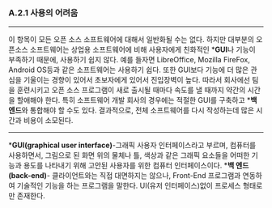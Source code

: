 ### A.2.1 사용의 어려움

---

이 항목이 모든 오픈 소스 소프트웨어에 대해서 일반화될 수는 없다. 하지만 대부분의 오픈소스 소프트웨어는 상업용 소프트웨어에 비해 사용자에게 친화적인 ***GUI**나 기능이 부족하기 때문에, 사용하기 쉽지 않다. 예를 들자면 LibreOffice, Mozilla FireFox, Android OS등과 같은 소프트웨어는 사용하기 쉽다. 또한 GUI보다 기능에 더 많은 관심을 기울이는 경향이 있어서 초보자에게 있어서 진입장벽이 높다. 따라서 회사에선 팀을 훈련시키고 오픈 소스 프로그램이 새로 출시될 때마다 속도를 낼 때까지 약간의 시간을 할애해야 한다. 특히 소프트웨어 개발 회사의 경우에는 적절한 GUI를 구축하고 ***백 엔드**와 통합해야 할 수도 있다. 결과적으로, 전체 소프트웨어를 다시 작성하는데 많은 시간과 비용이 소모된다.

---

***GUI(graphical user interface)**-그래픽 사용자 인터페이스라고 부르며, 컴퓨터를 사용하면서, 그림으로 된 화면 위의 물체나 틀, 색상과 같은 그래픽 요소들을 어떠한 기능과 용도를 나타내기 위해 고안된 사용자를 위한 컴퓨터 인터페이스이다.
***백 엔드(back-end)**- 클라이언트와는 직접 대면하지는 않으나, Front-End 프로그램과 연동하여 기술적인 기능을 하는 프로그램을 말한다. UI(유저 인터페이스)없이 프로세스 형태로만 존재한다.
